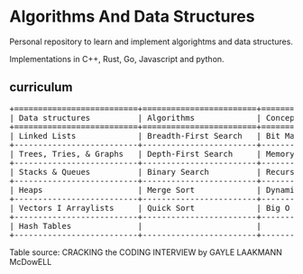 # Algorithms And Data Structures
Personal repository to learn and implement algorightms and data structures.

Implementations in C++, Rust, Go, Javascript and python.

## curriculum
<pre>
+==========================+========================+==========================+
| Data structures          | Algorithms             | Concepts                 |
+==========================+========================+==========================+
| Linked Lists             | Breadth-First Search   | Bit Manipulation         |
+--------------------------+------------------------+--------------------------+
| Trees, Tries, & Graphs   | Depth-First Search     | Memory (Stack vs. Heap)  |
+--------------------------+------------------------+--------------------------+
| Stacks & Queues          | Binary Search          | Recursion                |
+--------------------------+------------------------+--------------------------+
| Heaps                    | Merge Sort             | Dynamic Programming      |
+--------------------------+------------------------+--------------------------+
| Vectors I Arraylists     | Quick Sort             | Big O Time & Space       |
+--------------------------+------------------------+--------------------------+
| Hash Tables              |                        |                          |
+--------------------------+------------------------+--------------------------+
</pre>
Table source: CRACKING the CODING INTERVIEW by GAYLE LAAKMANN McDowELL

